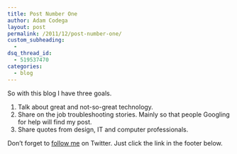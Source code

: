 ```yaml
---
title: Post Number One
author: Adam Codega
layout: post
permalink: /2011/12/post-number-one/
custom_subheading:
  - 
dsq_thread_id:
  - 519537470
categories:
  - blog
---
```

So with this blog I have three goals.

  1. Talk about great and not-so-great technology.
  2. Share on the job troubleshooting stories. Mainly so that people Googling for help will find my post.
  3. Share quotes from design, IT and computer professionals.

Don&#8217;t forget to [follow me][1] on Twitter. Just click the link in the footer below.

 [1]: https://twitter.com/#!/adamcodega